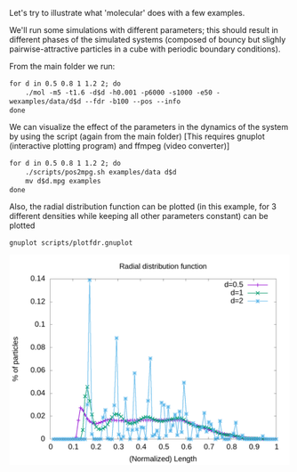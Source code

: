 Let's try to illustrate what 'molecular' does with a few examples.

We'll run some simulations with different parameters; this should result in different phases of the simulated systems (composed of bouncy but slighly pairwise-attractive particles in a cube with periodic boundary conditions).

From the main folder we run:

```
for d in 0.5 0.8 1 1.2 2; do
	./mol -m5 -t1.6 -d$d -h0.001 -p6000 -s1000 -e50 -wexamples/data/d$d --fdr -b100 --pos --info
done
```

We can visualize the effect of the parameters in the dynamics of the system by using the script (again from the main folder)
[This requires gnuplot (interactive plotting program) and ffmpeg (video converter)]

```
for d in 0.5 0.8 1 1.2 2; do
	./scripts/pos2mpg.sh examples/data d$d
	mv d$d.mpg examples
done
```

Also, the radial distribution function can be plotted (in this example, for 3 different densities while keeping all other parameters constant) can be plotted

```
gnuplot scripts/plotfdr.gnuplot
```

![radial distrubution function](fdr-radialdistfunct.png)
